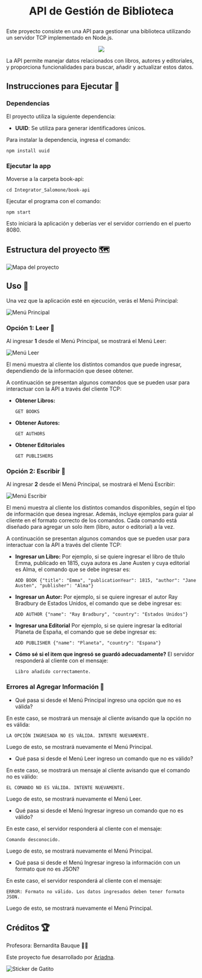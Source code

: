 # <p align="center"> API de Gestión de Biblioteca </p>

Este proyecto consiste en una API para gestionar una biblioteca utilizando un servidor TCP implementado en Node.js. 

<p align="center"> <img src="https://img.shields.io/badge/node.js-6DA55F?style=for-the-badge&logo=node.js&logoColor=white"/> </p>

La API permite manejar datos relacionados con libros, autores y editoriales, y proporciona funcionalidades para buscar, añadir y actualizar estos datos.

## Instrucciones para Ejecutar 🚀 

### Dependencias
El proyecto utiliza la siguiente dependencia:

- **UUID**: Se utiliza para generar identificadores únicos.

Para instalar la dependencia, ingresa el comando:

`npm install uuid`



### Ejecutar la app

Moverse a la carpeta book-api: 

`cd Integrator_Salomone/book-api`

Ejecutar el programa con el comando:

`npm start`

Esto iniciará la aplicación y deberías ver el servidor corriendo en el puerto 8080.



## Estructura del proyecto 🗺️

![Mapa del proyecto](https://i.imgur.com/pACtBvk.png)



## Uso 🔧

Una vez que la aplicación esté en ejecución, verás el Menú Principal:

![Menú Principal](https://i.imgur.com/aVXhn2p.png)



### Opción 1: Leer 📖

Al ingresar **1** desde el Menú Principal, se mostrará el Menú Leer: 

![Menú Leer](https://i.imgur.com/NdzPwT8.png)

El menú muestra al cliente los distintos comandos que puede ingresar, dependiendo de la información que desee obtener.

A continuación se presentan algunos comandos que se pueden usar para interactuar con la API a través del cliente TCP:

- **Obtener Libros:**
  
  `GET BOOKS`
  
- **Obtener Autores:**

  `GET AUTHORS`
  
- **Obtener Editoriales**

  `GET PUBLISHERS`

  

### Opción 2: Escribir 📝

Al ingresar **2** desde el Menú Principal, se mostrará el Menú Escribir: 

![Menú Escribir](https://i.imgur.com/JqgM5O8.png)

El menú muestra al cliente los distintos comandos disponibles, según el tipo de información que desea ingresar. Además, incluye ejemplos para guiar al cliente en el formato correcto de los comandos. Cada comando está diseñado para agregar un solo ítem (libro, autor o editorial) a la vez.

A continuación se presentan algunos comandos que se pueden usar para interactuar con la API a través del cliente TCP:

- **Ingresar un Libro:**
  Por ejemplo, si se quiere ingresar el libro de título Emma, publicado en 1815, cuya autora es Jane Austen y cuya editorial es Alma, el comando que se debe ingresar es:
  
  `ADD BOOK {"title": "Emma", "publicationYear": 1815, "author": "Jane Austen", "publisher": "Alma"}`
  
- **Ingresar un Autor:**
  Por ejemplo, si se quiere ingresar el autor Ray Bradbury de Estados Unidos, el comando que se debe ingresar es:

  `ADD AUTHOR {"name": "Ray Bradbury", "country": "Estados Unidos"}`
  
- **Ingresar una Editorial**
  Por ejemplo, si se quiere ingresar la editorial Planeta de España, el comando que se debe ingresar es:
  
  `ADD PUBLISHER {"name": "Planeta", "country": "Espana"}`

- **Cómo sé si el item que ingresó se guardó adecuadamente?**
  El servidor responderá al cliente con el mensaje:

  `Libro añadido correctamente.`
  

### Errores al Agregar Información 🚨

- Qué pasa si desde el Menú Principal ingreso una opción que no es válida?
  
En este caso, se mostrará un mensaje al cliente avisando que la opción no es válida:

`LA OPCIÓN INGRESADA NO ES VÁLIDA. INTENTE NUEVAMENTE.`

Luego de esto, se mostrará nuevamente el Menú Principal. 


- Qué pasa si desde el Menú Leer ingreso un comando que no es válido?
  
En este caso, se mostrará un mensaje al cliente avisando que el comando no es válido:

`EL COMANDO NO ES VÁLIDA. INTENTE NUEVAMENTE.`

Luego de esto, se mostrará nuevamente el Menú Leer.


- Qué pasa si desde el Menú Ingresar ingreso un comando que no es válido?
  
En este caso, el servidor responderá al cliente con el mensaje:

`Comando desconocido.`

Luego de esto, se mostrará nuevamente el Menú Principal.


- Qué pasa si desde el Menú Ingresar ingreso la información con un formato que no es JSON?
  
En este caso, el servidor responderá al cliente con el mensaje: 

`ERROR: Formato no válido. Los datos ingresados deben tener formato JSON.` 

Luego de esto, se mostrará nuevamente el Menú Principal.



## Créditos 🏆

Profesora: Bernardita Bauque 👩‍💻

Este proyecto fue desarrollado por [Ariadna](https://github.com/arics07).



![Sticker de Gatito](https://media.giphy.com/media/paTz7UZbPfTZFRYnnB/giphy.gif) 
